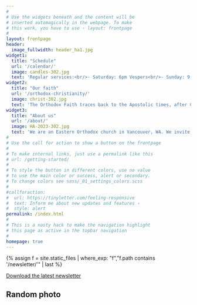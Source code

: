 ```yaml
---
#
# Use the widgets beneath and the content will be
# inserted automagically in the webpage. To make
# this work, you have to use › layout: frontpage
#
layout: frontpage
header:
  image_fullwidth: header_ha1.jpg
widget1:
  title: "Schedule"
  url: '/calendar/'
  image: candles-302.jpg
  text: 'Regular services:<br/>- Saturday: 6pm Vespers<br/>- Sunday: 9:30am Liturgy<br/><br/><a href="/calendar/">see online calendar</a>'
widget2:
  title: "Our faith"
  url: '/orthodox-christianity/'
  image: christ-302.jpg
  text: 'The Orthodox Faith traces back to the Apostolic times, after Christ’s Resurrection. There are approximately 250 million Orthodox Christians worldwide and 1.3 percent of the population in the United States.'
widget3:
  title: "About us"
  url: '/about/'
  image: HA-2023-302.jpg
  text: 'We are an Eastern Orthodox church in Vancouver, WA. We invite you to join us for worship and fellowship!'
#
# Use the call for action to show a button on the frontpage
#
# To make internal links, just use a permalink like this
# url: /getting-started/
#
# To style the button in different colors, use no value
# to use the main color or success, alert or secondary.
# To change colors see sass/_01_settings_colors.scss
#
#callforaction:
#  url: https://tinyletter.com/feeling-responsive
#  text: Inform me about new updates and features ›
#  style: alert
permalink: /index.html
#
# This is a nasty hack to make the navigation highlight
# this page as active in the topbar navigation
#
homepage: true
---
```


{% assign f = site.static_files | where_exp: "f","f.path contains '/newsletter/'" | last %}
<div class="row t60 b60">
    <div class="small-12 text-center columns">
        <a class="button large radius {{ page.callforaction.style }}" href="{{ site.url }}{{ f.path }}" target="_blank" >Download the latest newsletter</a>
    </div>
</div>

<div class="row t60 b60">
    <div class="small-12 text-center columns">
        <h2 class="font-size-h3 t10 b15">Random photo</h2>
        <div id="random-image-frontpage"></div>
        <script src="https://code.jquery.com/jquery-3.4.1.min.js"></script>
        <script type="text/javascript">
        /*idea: https://piwigo.org/forum/viewtopic.php?id=28334*/
        var pwg_api = "https://photo.holy12.org/ws.php?format=json&method=pwg.categories.getImages&per_page=1&page=1&order=random";
        $.getJSON(pwg_api, function (json) {
            var images = json.result.images;
            $.each( images, function ( i, image ) {
            var src = image.derivatives.small.url;
            var height = image.derivatives.small.height;
            var name = image.file;
            var link = image.categories[0].page_url;
            $('#random-image-frontpage').append('<a href="' + link + '" target="_blank"><img class="img-shadow" src="' + src + '"/></a>');
            });
        });
        </script>
    </div>
</div>
